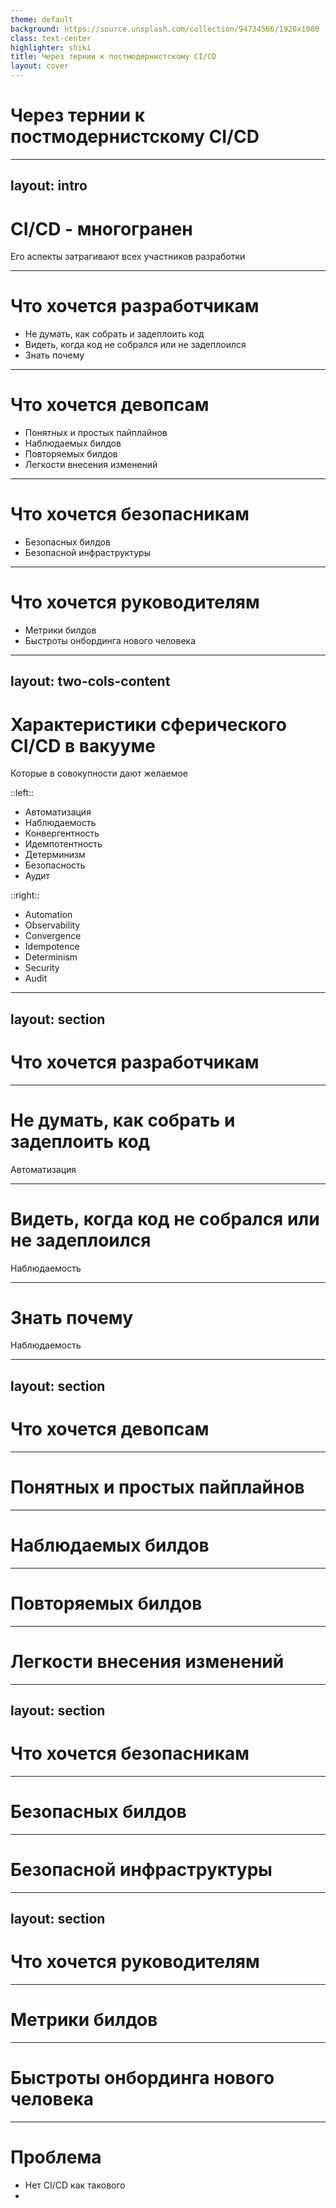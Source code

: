 ```yaml
---
theme: default
background: https://source.unsplash.com/collection/94734566/1920x1080
class: text-center
highlighter: shiki
title: Через тернии к постмодернистскому CI/CD
layout: cover
---
```


# Через тернии к постмодернистскому CI/CD

---
layout: intro
---

# CI/CD - многогранен

Его аспекты затрагивают всех участников разработки

---

# Что хочется разработчикам

- Не думать, как собрать и задеплоить код
- Видеть, когда код не собрался или не задеплоился
- Знать почему

---

# Что хочется девопсам

- Понятных и простых пайплайнов
- Наблюдаемых билдов
- Повторяемых билдов
- Легкости внесения изменений

---

# Что хочется безопасникам

- Безопасных билдов
- Безопасной инфраструктуры

---

# Что хочется руководителям

- Метрики билдов
- Быстроты онбординга нового человека

---
layout: two-cols-content
---

# Характеристики сферического CI/CD в вакууме

Которые в совокупности дают желаемое

::left::

- Автоматизация
- Наблюдаемость
- Конвергентность
- Идемпотентность
- Детерминизм
- Безопасность
- Аудит

::right::

- Automation
- Observability
- Convergence
- Idempotence
- Determinism
- Security
- Audit

---
layout: section
---

# Что хочется разработчикам

---

# Не думать, как собрать и задеплоить код

Автоматизация

---

# Видеть, когда код не собрался или не задеплоился

Наблюдаемость

---

# Знать почему

Наблюдаемость

---
layout: section
---

# Что хочется девопсам

---

# Понятных и простых пайплайнов

---

# Наблюдаемых билдов

---

# Повторяемых билдов

---

# Легкости внесения изменений


---
layout: section
---

# Что хочется безопасникам

---

# Безопасных билдов

---

# Безопасной инфраструктуры

---
layout: section
---

# Что хочется руководителям

---

# Метрики билдов

---

# Быстроты онбординга нового человека

---

# Проблема

- Нет CI/CD как такового
- 
